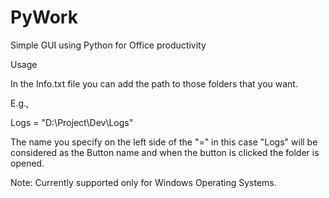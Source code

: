 # PyWork
Simple GUI using Python for Office productivity


Usage

In the Info.txt file you can add the path to those folders that you want. 

E.g.,

Logs = "D:\Project\Dev\Logs"

The name you specify on the left side of the "=" in this case "Logs" will be considered as the Button name and when the button is clicked the folder is opened.

Note:
Currently supported only for Windows Operating Systems.
